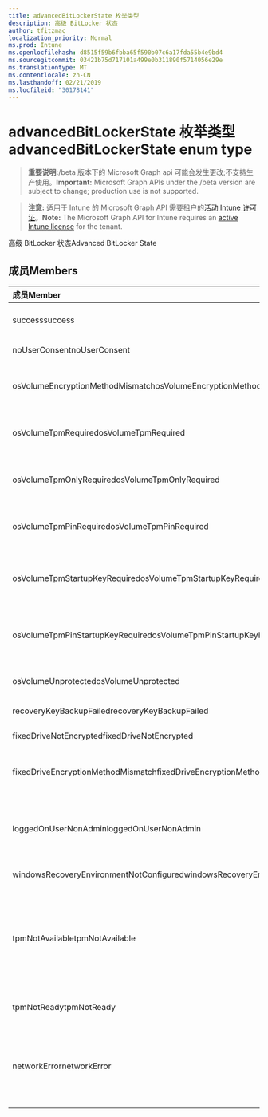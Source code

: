 ```yaml
---
title: advancedBitLockerState 枚举类型
description: 高级 BitLocker 状态
author: tfitzmac
localization_priority: Normal
ms.prod: Intune
ms.openlocfilehash: d8515f59b6fbba65f590b07c6a17fda55b4e9bd4
ms.sourcegitcommit: 03421b75d717101a499e0b311890f5714056e29e
ms.translationtype: MT
ms.contentlocale: zh-CN
ms.lasthandoff: 02/21/2019
ms.locfileid: "30178141"
---
```

# <a name="advancedbitlockerstate-enum-type"></a><span data-ttu-id="7a625-103">advancedBitLockerState 枚举类型</span><span class="sxs-lookup"><span data-stu-id="7a625-103">advancedBitLockerState enum type</span></span>

> <span data-ttu-id="7a625-104">**重要说明:**/beta 版本下的 Microsoft Graph api 可能会发生更改;不支持生产使用。</span><span class="sxs-lookup"><span data-stu-id="7a625-104">**Important:** Microsoft Graph APIs under the /beta version are subject to change; production use is not supported.</span></span>

> <span data-ttu-id="7a625-105">**注意:** 适用于 Intune 的 Microsoft Graph API 需要租户的[活动 Intune 许可证](https://go.microsoft.com/fwlink/?linkid=839381)。</span><span class="sxs-lookup"><span data-stu-id="7a625-105">**Note:** The Microsoft Graph API for Intune requires an [active Intune license](https://go.microsoft.com/fwlink/?linkid=839381) for the tenant.</span></span>

<span data-ttu-id="7a625-106">高级 BitLocker 状态</span><span class="sxs-lookup"><span data-stu-id="7a625-106">Advanced BitLocker State</span></span>

## <a name="members"></a><span data-ttu-id="7a625-107">成员</span><span class="sxs-lookup"><span data-stu-id="7a625-107">Members</span></span>
|<span data-ttu-id="7a625-108">成员</span><span class="sxs-lookup"><span data-stu-id="7a625-108">Member</span></span>|<span data-ttu-id="7a625-109">值</span><span class="sxs-lookup"><span data-stu-id="7a625-109">Value</span></span>|<span data-ttu-id="7a625-110">说明</span><span class="sxs-lookup"><span data-stu-id="7a625-110">Description</span></span>|
|:---|:---|:---|
|<span data-ttu-id="7a625-111">success</span><span class="sxs-lookup"><span data-stu-id="7a625-111">success</span></span>|<span data-ttu-id="7a625-112">0</span><span class="sxs-lookup"><span data-stu-id="7a625-112">0</span></span>|<span data-ttu-id="7a625-113">高级 BitLocker 状态成功</span><span class="sxs-lookup"><span data-stu-id="7a625-113">Advanced BitLocker State Success</span></span>|
|<span data-ttu-id="7a625-114">noUserConsent</span><span class="sxs-lookup"><span data-stu-id="7a625-114">noUserConsent</span></span>|<span data-ttu-id="7a625-115">1</span><span class="sxs-lookup"><span data-stu-id="7a625-115">1</span></span>|<span data-ttu-id="7a625-116">用户永远不同意加密</span><span class="sxs-lookup"><span data-stu-id="7a625-116">User never gave consent for Encryption</span></span>|
|<span data-ttu-id="7a625-117">osVolumeEncryptionMethodMismatch</span><span class="sxs-lookup"><span data-stu-id="7a625-117">osVolumeEncryptionMethodMismatch</span></span>|<span data-ttu-id="7a625-118">双面</span><span class="sxs-lookup"><span data-stu-id="7a625-118">2</span></span>|<span data-ttu-id="7a625-119">OS 卷的加密方法与策略设置的不同</span><span class="sxs-lookup"><span data-stu-id="7a625-119">Encryption method of OS Volume is different than that set by policy</span></span>|
|<span data-ttu-id="7a625-120">osVolumeTpmRequired</span><span class="sxs-lookup"><span data-stu-id="7a625-120">osVolumeTpmRequired</span></span>|<span data-ttu-id="7a625-121">4</span><span class="sxs-lookup"><span data-stu-id="7a625-121">4</span></span>|<span data-ttu-id="7a625-122">TPM 不用于保护 OS 卷, 但策略是必需的</span><span class="sxs-lookup"><span data-stu-id="7a625-122">TPM not used for protection of OS volume, but is required by policy</span></span>|
|<span data-ttu-id="7a625-123">osVolumeTpmOnlyRequired</span><span class="sxs-lookup"><span data-stu-id="7a625-123">osVolumeTpmOnlyRequired</span></span>|<span data-ttu-id="7a625-124">utf-8</span><span class="sxs-lookup"><span data-stu-id="7a625-124">8</span></span>|<span data-ttu-id="7a625-125">仅 TPM 保护未用于 OS 卷, 但策略是必需的</span><span class="sxs-lookup"><span data-stu-id="7a625-125">TPM only protection not used for OS volume, but is required by policy</span></span>|
|<span data-ttu-id="7a625-126">osVolumeTpmPinRequired</span><span class="sxs-lookup"><span data-stu-id="7a625-126">osVolumeTpmPinRequired</span></span>|<span data-ttu-id="7a625-127">位</span><span class="sxs-lookup"><span data-stu-id="7a625-127">16</span></span>|<span data-ttu-id="7a625-128">TPM + PIN 保护不用于 OS 卷, 但策略要求</span><span class="sxs-lookup"><span data-stu-id="7a625-128">TPM+PIN protection not used for OS volume, but is required by policy</span></span>|
|<span data-ttu-id="7a625-129">osVolumeTpmStartupKeyRequired</span><span class="sxs-lookup"><span data-stu-id="7a625-129">osVolumeTpmStartupKeyRequired</span></span>|<span data-ttu-id="7a625-130">32</span><span class="sxs-lookup"><span data-stu-id="7a625-130">32</span></span>|<span data-ttu-id="7a625-131">TPM + 启动密钥保护不用于 OS 卷, 但策略要求</span><span class="sxs-lookup"><span data-stu-id="7a625-131">TPM+Startup Key protection not used for OS volume, but is required by policy</span></span>|
|<span data-ttu-id="7a625-132">osVolumeTpmPinStartupKeyRequired</span><span class="sxs-lookup"><span data-stu-id="7a625-132">osVolumeTpmPinStartupKeyRequired</span></span>|<span data-ttu-id="7a625-133">64</span><span class="sxs-lookup"><span data-stu-id="7a625-133">64</span></span>|<span data-ttu-id="7a625-134">TPM + PIN + 启动密钥不用于 OS 卷, 但策略是必需的</span><span class="sxs-lookup"><span data-stu-id="7a625-134">TPM+PIN+Startup Key not used for OS volume, but is required by policy</span></span>|
|<span data-ttu-id="7a625-135">osVolumeUnprotected</span><span class="sxs-lookup"><span data-stu-id="7a625-135">osVolumeUnprotected</span></span>|<span data-ttu-id="7a625-136">128</span><span class="sxs-lookup"><span data-stu-id="7a625-136">128</span></span>|<span data-ttu-id="7a625-137">检测到未受保护的 OS 卷</span><span class="sxs-lookup"><span data-stu-id="7a625-137">Un-protected OS Volume was detected</span></span>|
|<span data-ttu-id="7a625-138">recoveryKeyBackupFailed</span><span class="sxs-lookup"><span data-stu-id="7a625-138">recoveryKeyBackupFailed</span></span>|<span data-ttu-id="7a625-139">256</span><span class="sxs-lookup"><span data-stu-id="7a625-139">256</span></span>|<span data-ttu-id="7a625-140">恢复密钥备份失败</span><span class="sxs-lookup"><span data-stu-id="7a625-140">Recovery key backup failed</span></span>|
|<span data-ttu-id="7a625-141">fixedDriveNotEncrypted</span><span class="sxs-lookup"><span data-stu-id="7a625-141">fixedDriveNotEncrypted</span></span>|<span data-ttu-id="7a625-142">512</span><span class="sxs-lookup"><span data-stu-id="7a625-142">512</span></span>|<span data-ttu-id="7a625-143">固定驱动器未加密</span><span class="sxs-lookup"><span data-stu-id="7a625-143">Fixed Drive not encrypted</span></span>|
|<span data-ttu-id="7a625-144">fixedDriveEncryptionMethodMismatch</span><span class="sxs-lookup"><span data-stu-id="7a625-144">fixedDriveEncryptionMethodMismatch</span></span>|<span data-ttu-id="7a625-145">1024</span><span class="sxs-lookup"><span data-stu-id="7a625-145">1024</span></span>|<span data-ttu-id="7a625-146">固定驱动器的加密方法与策略设置不同</span><span class="sxs-lookup"><span data-stu-id="7a625-146">Encryption method of Fixed Drive is different than that set by policy</span></span>|
|<span data-ttu-id="7a625-147">loggedOnUserNonAdmin</span><span class="sxs-lookup"><span data-stu-id="7a625-147">loggedOnUserNonAdmin</span></span>|<span data-ttu-id="7a625-148">2048</span><span class="sxs-lookup"><span data-stu-id="7a625-148">2048</span></span>|<span data-ttu-id="7a625-149">登录用户是非管理员的。这需要将 "AllowStandardUserEncryption" 策略设置为1</span><span class="sxs-lookup"><span data-stu-id="7a625-149">Logged on user is non-admin. This requires “AllowStandardUserEncryption” policy set to 1</span></span>|
|<span data-ttu-id="7a625-150">windowsRecoveryEnvironmentNotConfigured</span><span class="sxs-lookup"><span data-stu-id="7a625-150">windowsRecoveryEnvironmentNotConfigured</span></span>|<span data-ttu-id="7a625-151">4096</span><span class="sxs-lookup"><span data-stu-id="7a625-151">4096</span></span>|<span data-ttu-id="7a625-152">未配置 WinRE</span><span class="sxs-lookup"><span data-stu-id="7a625-152">WinRE is not configured</span></span>|
|<span data-ttu-id="7a625-153">tpmNotAvailable</span><span class="sxs-lookup"><span data-stu-id="7a625-153">tpmNotAvailable</span></span>|<span data-ttu-id="7a625-154">8192</span><span class="sxs-lookup"><span data-stu-id="7a625-154">8192</span></span>|<span data-ttu-id="7a625-155">TPM 对 BitLocker 不可用。</span><span class="sxs-lookup"><span data-stu-id="7a625-155">TPM is not available for BitLocker.</span></span> <span data-ttu-id="7a625-156">这意味着 tpm 不存在, 或者设置了 tpm 不可用注册表替代, 或者主机 OS 位于便携/罗马盘上</span><span class="sxs-lookup"><span data-stu-id="7a625-156">This means TPM is not present, or TPM unavailable registry override is set or host OS is on portable/rome-able drive</span></span>|
|<span data-ttu-id="7a625-157">tpmNotReady</span><span class="sxs-lookup"><span data-stu-id="7a625-157">tpmNotReady</span></span>|<span data-ttu-id="7a625-158">16384</span><span class="sxs-lookup"><span data-stu-id="7a625-158">16384</span></span>|<span data-ttu-id="7a625-159">TPM 尚未准备好用于 BitLocker</span><span class="sxs-lookup"><span data-stu-id="7a625-159">TPM is not ready for BitLocker</span></span>|
|<span data-ttu-id="7a625-160">networkError</span><span class="sxs-lookup"><span data-stu-id="7a625-160">networkError</span></span>|<span data-ttu-id="7a625-161">32768</span><span class="sxs-lookup"><span data-stu-id="7a625-161">32768</span></span>|<span data-ttu-id="7a625-162">网络不可用。</span><span class="sxs-lookup"><span data-stu-id="7a625-162">Network not available.</span></span> <span data-ttu-id="7a625-163">这是恢复密钥备份所必需的。</span><span class="sxs-lookup"><span data-stu-id="7a625-163">This is required for recovery key backup.</span></span> <span data-ttu-id="7a625-164">此报告适用于支持驱动器加密的设备</span><span class="sxs-lookup"><span data-stu-id="7a625-164">This is reported for Drive Encryption capable devices</span></span>|




